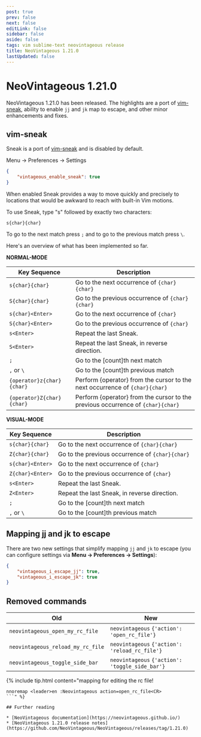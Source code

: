 ```yaml
---
post: true
prev: false
next: false
editLink: false
sidebar: false
aside: false
tags: vim sublime-text neovintageous release
title: NeoVintageous 1.21.0
lastUpdated: false
---
```


# NeoVintageous 1.21.0

NeoVintageous 1.21.0 has been released. The highlights are a port of [vim-sneak](https://github.com/justinmk/vim-sneak), ability to enable `jj` and `jk` map to escape, and other minor enhancements and fixes.

## vim-sneak

Sneak is a port of [vim-sneak](https://github.com/justinmk/vim-sneak) and is disabled by default.

Menu → Preferences → Settings

```json
{
    "vintageous_enable_sneak": true
}
```

When enabled Sneak provides a way to move quickly and precisely to locations that would be awkward to reach with built-in Vim motions.

To use Sneak, type "s" followed by exactly two characters:

```vim
s{char}{char}
```

To go to the next match press `;` and to go to the previous match press `\`.

Here's an overview of what has been implemented so far.

**NORMAL-MODE**

Key Sequence               | Description
---------------------------|----------------------------------------------
`s{char}{char}`            | Go to the next occurrence of `{char}{char}`
`S{char}{char}`            | Go to the previous occurrence of `{char}{char}`
`s{char}<Enter>`           | Go to the next occurrence of `{char}`
`S{char}<Enter>`           | Go to the previous occurrence of `{char}`
`s<Enter>`                 | Repeat the last Sneak.
`S<Enter>`                 | Repeat the last Sneak, in reverse direction.
`;`                        | Go to the \[count\]th next match
`,` or `\`                   | Go to the \[count\]th previous match
`{operator}z{char}{char}`  | Perform {operator} from the cursor to the next occurrence of `{char}{char}`
`{operator}Z{char}{char}`  | Perform {operator} from the cursor to the previous occurrence of `{char}{char}`

**VISUAL-MODE**

Key Sequence             | Description
--------------------------|----------------------------------------------
`s{char}{char}`            | Go to the next occurrence of `{char}{char}`
`Z{char}{char}`            | Go to the previous occurrence of `{char}{char}`
`s{char}<Enter>`           | Go to the next occurrence of `{char}`
`Z{char}<Enter>`           | Go to the previous occurrence of `{char}`
`s<Enter>`                 | Repeat the last Sneak.
`Z<Enter>`                 | Repeat the last Sneak, in reverse direction.
`;`                        | Go to the \[count\]th next match
`,` or `\`                 | Go to the \[count\]th previous match

## Mapping jj and jk to escape

There are two new settings that simplify mapping `jj` and `jk` to escape (you can configure settings via **Menu → Preferences → Settings**):

```json
{
    "vintageous_i_escape_jj": true,
    "vintageous_i_escape_jk": true
}
```

## Removed commands

Old | New
--- | ---
`neovintageous_open_my_rc_file` | `neovintageous` `{'action': 'open_rc_file'}`
`neovintageous_reload_my_rc_file` | `neovintageous` `{'action': 'reload_rc_file'}`
`neovintageous_toggle_side_bar` | `neovintageous`  `{'action': 'toggle_side_bar'}`

{% include tip.html content="mapping for editing the rc file!

```vim
nnoremap <leader>en :Neovintageous action=open_rc_file<CR>
```" %}

## Further reading

* [NeoVintageous documentation](https://neovintageous.github.io/)
* [NeoVintageous 1.21.0 release notes](https://github.com/NeoVintageous/NeoVintageous/releases/tag/1.21.0)
